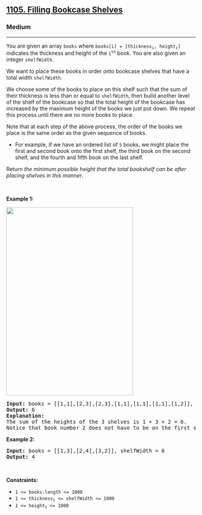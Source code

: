 <h2><a href="https://leetcode.com/problems/filling-bookcase-shelves/">1105. Filling Bookcase Shelves</a></h2><h3>Medium</h3><hr><div style="user-select: auto;"><p style="user-select: auto;">You are given an array <code style="user-select: auto;">books</code> where <code style="user-select: auto;">books[i] = [thickness<sub style="user-select: auto;">i</sub>, height<sub style="user-select: auto;">i</sub>]</code> indicates the thickness and height of the <code style="user-select: auto;">i<sup style="user-select: auto;">th</sup></code> book. You are also given an integer <code style="user-select: auto;">shelfWidth</code>.</p>

<p style="user-select: auto;">We want to place these books in order onto bookcase shelves that have a total width <code style="user-select: auto;">shelfWidth</code>.</p>

<p style="user-select: auto;">We choose some of the books to place on this shelf such that the sum of their thickness is less than or equal to <code style="user-select: auto;">shelfWidth</code>, then build another level of the shelf of the bookcase so that the total height of the bookcase has increased by the maximum height of the books we just put down. We repeat this process until there are no more books to place.</p>

<p style="user-select: auto;">Note that at each step of the above process, the order of the books we place is the same order as the given sequence of books.</p>

<ul style="user-select: auto;">
	<li style="user-select: auto;">For example, if we have an ordered list of <code style="user-select: auto;">5</code> books, we might place the first and second book onto the first shelf, the third book on the second shelf, and the fourth and fifth book on the last shelf.</li>
</ul>

<p style="user-select: auto;">Return <em style="user-select: auto;">the minimum possible height that the total bookshelf can be after placing shelves in this manner</em>.</p>

<p style="user-select: auto;">&nbsp;</p>
<p style="user-select: auto;"><strong style="user-select: auto;">Example 1:</strong></p>
<img alt="" src="https://assets.leetcode.com/uploads/2019/06/24/shelves.png" style="height: 500px; width: 337px; user-select: auto;">
<pre style="user-select: auto;"><strong style="user-select: auto;">Input:</strong> books = [[1,1],[2,3],[2,3],[1,1],[1,1],[1,1],[1,2]], shelf_width = 4
<strong style="user-select: auto;">Output:</strong> 6
<strong style="user-select: auto;">Explanation:</strong>
The sum of the heights of the 3 shelves is 1 + 3 + 2 = 6.
Notice that book number 2 does not have to be on the first shelf.
</pre>

<p style="user-select: auto;"><strong style="user-select: auto;">Example 2:</strong></p>

<pre style="user-select: auto;"><strong style="user-select: auto;">Input:</strong> books = [[1,3],[2,4],[3,2]], shelfWidth = 6
<strong style="user-select: auto;">Output:</strong> 4
</pre>

<p style="user-select: auto;">&nbsp;</p>
<p style="user-select: auto;"><strong style="user-select: auto;">Constraints:</strong></p>

<ul style="user-select: auto;">
	<li style="user-select: auto;"><code style="user-select: auto;">1 &lt;= books.length &lt;= 1000</code></li>
	<li style="user-select: auto;"><code style="user-select: auto;">1 &lt;= thickness<sub style="user-select: auto;">i</sub> &lt;= shelfWidth &lt;= 1000</code></li>
	<li style="user-select: auto;"><code style="user-select: auto;">1 &lt;= height<sub style="user-select: auto;">i</sub> &lt;= 1000</code></li>
</ul>
</div>